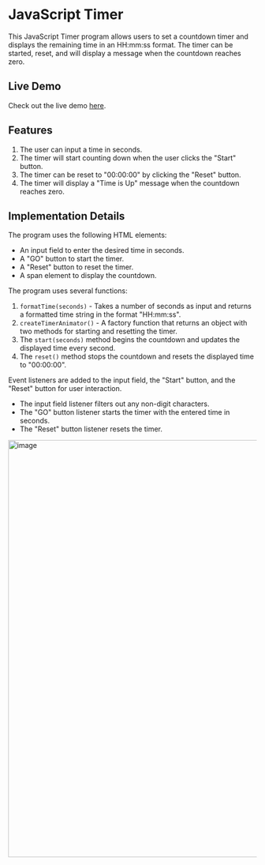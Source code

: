 # JavaScript Timer

This JavaScript Timer program allows users to set a countdown timer and displays the remaining time in an HH:mm:ss format. The timer can be started, reset, and will display a message when the countdown reaches zero.

## Live Demo

Check out the live demo [here](https://emoxowa.github.io/timer/).

## Features

1. The user can input a time in seconds.
2. The timer will start counting down when the user clicks the "Start" button.
3. The timer can be reset to "00:00:00" by clicking the "Reset" button.
4. The timer will display a "Time is Up" message when the countdown reaches zero.

## Implementation Details

The program uses the following HTML elements:
- An input field to enter the desired time in seconds.
- A "GO" button to start the timer.
- A "Reset" button to reset the timer.
- A span element to display the countdown.

The program uses several functions:

1. `formatTime(seconds)` - Takes a number of seconds as input and returns a formatted time string in the format "HH:mm:ss".
2. `createTimerAnimator()` - A factory function that returns an object with two methods for starting and resetting the timer.
3. The `start(seconds)` method begins the countdown and updates the displayed time every second.
4. The `reset()` method stops the countdown and resets the displayed time to "00:00:00".

Event listeners are added to the input field, the "Start" button, and the "Reset" button for user interaction.

- The input field listener filters out any non-digit characters.
- The "GO" button listener starts the timer with the entered time in seconds.
- The "Reset" button listener resets the timer.

<img width="845" alt="image" src="https://user-images.githubusercontent.com/100534408/230755047-b4f61033-b5fe-41cf-95cf-95769df78a2a.png">

